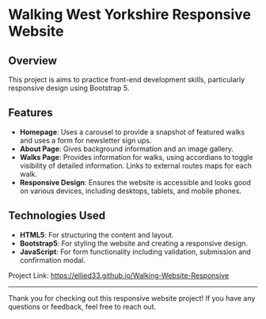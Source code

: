 # Walking West Yorkshire Responsive Website

## Overview
This project is aims to practice front-end development skills, particularly responsive design using Bootstrap 5.

## Features
- **Homepage**: Uses a carousel to provide a snapshot of featured walks and uses a form for newsletter sign ups. 
- **About Page**: Gives background information and an image gallery.
- **Walks Page**: Provides information for walks, using accordians to toggle visibility of detailed information. Links to external routes maps for each walk. 
- **Responsive Design**: Ensures the website is accessible and looks good on various devices, including desktops, tablets, and mobile phones.

## Technologies Used
- **HTML5**: For structuring the content and layout.
- **Bootstrap5**: For styling the website and creating a responsive design.
- **JavaScript**: For form functionality including validation, submission and confirmation modal.

Project Link: https://ellied33.github.io/Walking-Website-Responsive

---

Thank you for checking out this responsive website project! If you have any questions or feedback, feel free to reach out.
